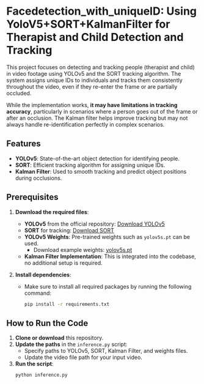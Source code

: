 # Facedetection_with_uniqueID: Using YoloV5+SORT+KalmanFilter for Therapist and Child Detection and Tracking


This project focuses on detecting and tracking people (therapist and child) in video footage using YOLOv5 and the SORT tracking algorithm. The system assigns unique IDs to individuals and tracks them consistently throughout the video, even if they re-enter the frame or are partially occluded.

While the implementation works, **it may have limitations in tracking accuracy**, particularly in scenarios where a person goes out of the frame or after an occlusion. The Kalman filter helps improve tracking but may not always handle re-identification perfectly in complex scenarios.

## Features
- **YOLOv5**: State-of-the-art object detection for identifying people.
- **SORT**: Efficient tracking algorithm for assigning unique IDs.
- **Kalman Filter**: Used to smooth tracking and predict object positions during occlusions.

## Prerequisites

1. **Download the required files**:
   - **YOLOv5** from the official repository: [Download YOLOv5](https://github.com/ultralytics/yolov5)
   - **SORT** for tracking: [Download SORT](https://github.com/abewley/sort)
   - **YOLOv5 Weights**: Pre-trained weights such as `yolov5s.pt` can be used.
     - Download example weights: [yolov5s.pt](https://github.com/ultralytics/yolov5/releases)
   - **Kalman Filter Implementation**: This is integrated into the codebase, no additional setup is required.

2. **Install dependencies**:
   - Make sure to install all required packages by running the following command:
     ```bash
     pip install -r requirements.txt
     ```

## How to Run the Code

1. **Clone or download** this repository.
2. **Update the paths** in the `inference.py` script:
   - Specify paths to YOLOv5, SORT, Kalman Filter, and weights files.
   - Update the video file path for your input video.
3. **Run the script**:
   ```bash
   python inference.py
